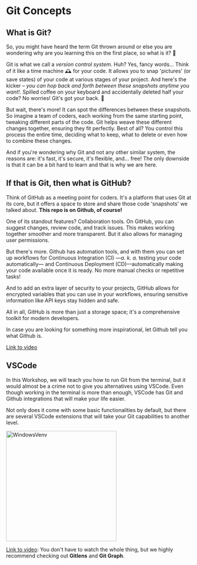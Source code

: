 # Git Concepts

## What is Git?

So, you might have heard the term Git thrown around or else you are wondering why are you learning this on the first place, so what is it? 🤔 

Git is what we call a _version control system_. Huh? Yes, fancy words... Think of it like a time machine 🕰️ for your code. 
It allows you to snap 'pictures' (or save states) of your code at various stages of your project. And here's the kicker – _you can hop back and forth between these snapshots anytime you want!_. 
Spilled coffee on your keyboard and accidentally deleted half your code? No worries! Git's got your back. 🙌

But wait, there's more! It can spot the differences between these snapshots. So imagine a team of coders, each working from the same starting point, tweaking different parts of the code. 
Git helps weave these different changes together, ensuring they fit perfectly. Best of all? 
You control this process the entire time, deciding what to keep, what to delete or even how to combine these changes.

And if you're wondering why Git and not any other similar system, the reasons are: it's fast, it's secure, it's flexible, and... free! 
The only downside is that it can be a bit hard to learn and that is why we are here. 


## If that is Git, then what is GitHub?

Think of GitHub as a meeting point for coders. It's a platform that uses Git at its core, but it offers a space to store and share those code 'snapshots' we talked about. **This repo is on Github, of course!**

One of its standout features? Collaboration tools. On GitHub, you can suggest changes, review code, and track issues. 
This makes working together smoother and more transparent. But it also allows for managing user permissions.

But there's more. Github has automation tools, and with them you can set up workflows for Continuous Integration (CI) —_a. k. a._ testing your code automatically— and Continuous Deployment (CD)—automatically making your code available once it is ready.
No more manual checks or repetitive tasks!

And to add an extra layer of security to your projects, GitHub allows for encrypted variables that you can use in your workflows, ensuring sensitive information like API keys stay hidden and safe.

All in all, GitHub is more than just a storage space; it's a comprehensive toolkit for modern developers. 

In case you are looking for something more inspirational, let Github tell you what Github is.

[Link to video](https://www.youtube.com/watch?v=pBy1zgt0XPc)


## VSCode

In this Workshop, we will teach you how to run Git from the terminal, but it would almost be a crime not to give you alternatives using VSCode. 
Even though working in the terminal is more than enough, VSCode has Git and Github integrations that will make your life easier.

Not only does it come with some basic functionalities by default, but there are several VSCode extensions that will take your Git capabilities to another level.

<img src="../images/Guva-oab1pghd.jpg" alt="WindowsVenv" width="300" height="auto">

[Link to video](https://www.youtube.com/watch?v=Guva-oab1pg): You don't have to watch the whole thing, but we highly recommend checking out **Gitlens** and **Git Graph**.


